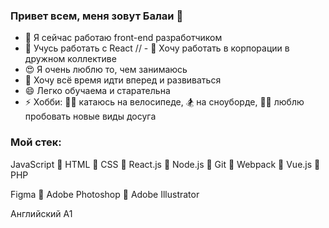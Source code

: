 ### Привет всем, меня зовут Балаи 👋

- 🔭 Я сейчас работаю front-end разработчиком
- 🌱 Учусь работать с React
// - 👯 Хочу работать в корпорации в дружном коллективе
- 😍 Я очень люблю то, чем занимаюсь
- 💃 Хочу всё время идти вперед и развиваться
- 😄 Легко обучаема и старательна
- ⚡ Хобби: 🚴‍♂️ катаюсь на велосипеде, 🏂 на сноуборде, 🤸‍♀️ люблю пробовать новые виды досуга

### Мой стек:

JavaScript  🔹  HTML  🔹  CSS  🔹  React.js  🔹  Node.js  🔹  Git  🔹  Webpack  🔹  Vue.js  🔹  PHP

Figma  🔹  Adobe Photoshop  🔹  Adobe Illustrator

Английский A1
